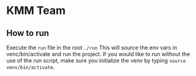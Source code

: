 # KMM Team
## How to run
Execute the `run` file in the root `./run`
This will source the env vars in venc/bin/activate and run the project. If you would like to run without the use of the run script, make sure you initialize the venv by typing `source venv/bin/activate`.
